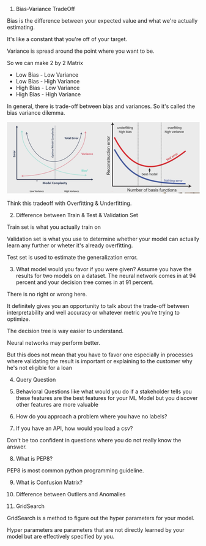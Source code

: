 1. Bias-Variance TradeOff

Bias is the difference between your expected value and what we're actually estimating.

It's like a constant that you're off of your target.

Variance is spread around the point where you want to be.

So we can make 2 by 2 Matrix
- Low Bias - Low Variance
- Low Bias - High Variance
- High Bias - Low Variance
- High Bias - High Variance

In general, there is trade-off between bias and variances. So it's called the bias variance dilemma.

<img src="../Img/bias_variance_tradeoff.PNG">

Think this tradeoff with Overfitting & Underfitting.

2. Difference between Train & Test & Validation Set

Train set is what you actually train on

Validation set is what you use to determine whether your model can actually learn any further or wheter it's already overfitting.

Test set is used to estimate the generalization error.

3. What model would you favor if you were given?  Assume you have the results for two models on a dataset. The neural network comes in at 94 percent and your decision tree comes in at 91 percent.

There is no right or wrong here. 

It definitely gives you an opportunity to talk about the trade-off between interpretability and well accuracy or whatever metric you're trying to optimize.

The decision tree is way easier to understand.

Neural networks may perform better.

But this does not mean that you have to favor one especially in processes where validating the result is important or explaining to the customer why he's not eligible for a loan 

4. Query Question

5. Behavioral Questions like what would you do if a stakeholder tells you these features are the best features for your ML Model but you discover other features are more valuable 

6. How do you approach a problem where you have no labels?

7. If you have an API, how would you load a csv?

Don't be too confident in questions where you do not really know the answer.

8. What is PEP8?

PEP8 is most common python programming guideline. 

9. What is Confusion Matrix?

10. Difference between Outliers and Anomalies

11. GridSearch

GridSearch is a method to figure out the hyper parameters for your model.

Hyper parameters are parameters that are not directly learned by your model but are effectively specified by you.

